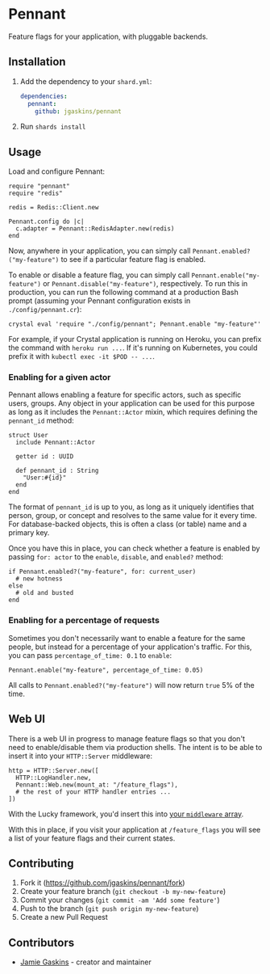 # Pennant

Feature flags for your application, with pluggable backends.

## Installation

1. Add the dependency to your `shard.yml`:

   ```yaml
   dependencies:
     pennant:
       github: jgaskins/pennant
   ```

2. Run `shards install`

## Usage

Load and configure Pennant:

```crystal
require "pennant"
require "redis"

redis = Redis::Client.new

Pennant.config do |c|
  c.adapter = Pennant::RedisAdapter.new(redis)
end
```

Now, anywhere in your application, you can simply call `Pennant.enabled?("my-feature")` to see if a particular feature flag is enabled.

To enable or disable a feature flag, you can simply call `Pennant.enable("my-feature")` or `Pennant.disable("my-feature")`, respectively. To run this in production, you can run the following command at a production Bash prompt (assuming your Pennant configuration exists in `./config/pennant.cr`):

```
crystal eval 'require "./config/pennant"; Pennant.enable "my-feature"'
```

For example, if your Crystal application is running on Heroku, you can prefix the command with `heroku run ...`. If it's running on Kubernetes, you could prefix it with `kubectl exec -it $POD -- ...`.

### Enabling for a given actor

Pennant allows enabling a feature for specific actors, such as specific users, groups. Any object in your application can be used for this purpose as long as it includes the `Pennant::Actor` mixin, which requires defining the `pennant_id` method:

```crystal
struct User
  include Pennant::Actor

  getter id : UUID

  def pennant_id : String
    "User:#{id}"
  end
end
```

The format of `pennant_id` is up to you, as long as it uniquely identifies that person, group, or concept and resolves to the same value for it every time. For database-backed objects, this is often a class (or table) name and a primary key.

Once you have this in place, you can check whether a feature is enabled by passing `for: actor` to the `enable`, `disable`, and `enabled?` method:

```crystal
if Pennant.enabled?("my-feature", for: current_user)
  # new hotness
else
  # old and busted
end
```

### Enabling for a percentage of requests

Sometimes you don't necessarily want to enable a feature for the same people, but instead for a percentage of your application's traffic. For this, you can pass `percentage_of_time: 0.1` to `enable`:

```crystal
Pennant.enable("my-feature", percentage_of_time: 0.05)
```

All calls to `Pennant.enabled?("my-feature")` will now return `true` 5% of the time. 

## Web UI

There is a web UI in progress to manage feature flags so that you don't need to enable/disable them via production shells. The intent is to be able to insert it into your `HTTP::Server` middleware:

```crystal
http = HTTP::Server.new([
  HTTP::LogHandler.new,
  Pennant::Web.new(mount_at: "/feature_flags"),
  # the rest of your HTTP handler entries ...
])
```

With the Lucky framework, you'd insert this into [your `middleware` array](https://luckyframework.org/guides/http-and-routing/http-handlers#built-in-handlers).

With this in place, if you visit your application at `/feature_flags` you will see a list of your feature flags and their current states.

## Contributing

1. Fork it (<https://github.com/jgaskins/pennant/fork>)
2. Create your feature branch (`git checkout -b my-new-feature`)
3. Commit your changes (`git commit -am 'Add some feature'`)
4. Push to the branch (`git push origin my-new-feature`)
5. Create a new Pull Request

## Contributors

- [Jamie Gaskins](https://github.com/jgaskins) - creator and maintainer
